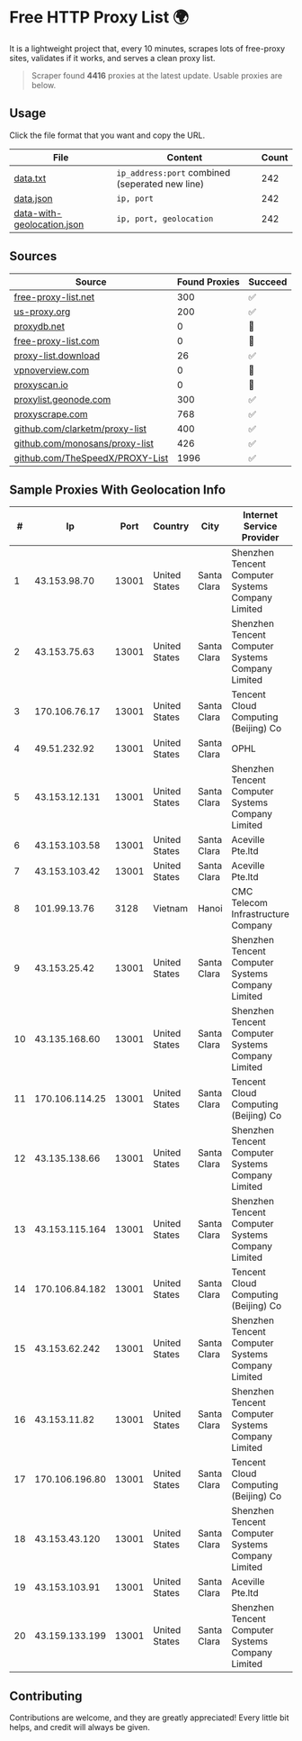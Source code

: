 
# Free HTTP Proxy List 🌍

It is a lightweight project that, every 10 minutes, scrapes lots of free-proxy sites, validates if it works, and serves a clean proxy list.


> Scraper found **4416** proxies at the latest update. Usable proxies are below.

## Usage

Click the file format that you want and copy the URL.


|File|Content|Count|
|----|-------|-----|
|[data.txt](https://raw.githubusercontent.com/themiralay/Proxy-List-World/master/data.txt)|`ip_address:port` combined (seperated new line)|242|
|[data.json](https://raw.githubusercontent.com/themiralay/Proxy-List-World/master/data.json)|`ip, port`|242|
|[data-with-geolocation.json](https://raw.githubusercontent.com/themiralay/Proxy-List-World/master/data-with-geolocation.json)|`ip, port, geolocation`|242|

## Sources

|Source|Found Proxies|Succeed|
|------|-------------|-------|
|[free-proxy-list.net](https://free-proxy-list.net)|300|✅|
|[us-proxy.org](https://www.us-proxy.org)|200|✅|
|[proxydb.net](http://proxydb.net)|0|🚫|
|[free-proxy-list.com](https://free-proxy-list.com/?page=&port=&type%5B%5D=http&type%5B%5D=https&up_time=0&search=Search)|0|🚫|
|[proxy-list.download](https://www.proxy-list.download/HTTP)|26|✅|
|[vpnoverview.com](https://vpnoverview.com/privacy/anonymous-browsing/free-proxy-servers)|0|🚫|
|[proxyscan.io](https://www.proxyscan.io)|0|🚫|
|[proxylist.geonode.com](https://proxylist.geonode.com/api/proxy-list?limit=300&page=1&sort_by=lastChecked&sort_type=desc&protocols=http,https)|300|✅|
|[proxyscrape.com](https://api.proxyscrape.com/v2/?request=displayproxies&protocol=http&timeout=10000&country=all&ssl=all&anonymity=all)|768|✅|
|[github.com/clarketm/proxy-list](https://raw.githubusercontent.com/clarketm/proxy-list/master/proxy-list-raw.txt)|400|✅|
|[github.com/monosans/proxy-list](https://raw.githubusercontent.com/monosans/proxy-list/main/proxies/http.txt)|426|✅|
|[github.com/TheSpeedX/PROXY-List](https://raw.githubusercontent.com/TheSpeedX/PROXY-List/master/http.txt)|1996|✅|


## Sample Proxies With Geolocation Info

|#|Ip|Port|Country|City|Internet Service Provider|
|-|--|----|-------|----|-------------------------|
|1|43.153.98.70|13001|United States|Santa Clara|Shenzhen Tencent Computer Systems Company Limited|
|2|43.153.75.63|13001|United States|Santa Clara|Shenzhen Tencent Computer Systems Company Limited|
|3|170.106.76.17|13001|United States|Santa Clara|Tencent Cloud Computing (Beijing) Co|
|4|49.51.232.92|13001|United States|Santa Clara|OPHL|
|5|43.153.12.131|13001|United States|Santa Clara|Shenzhen Tencent Computer Systems Company Limited|
|6|43.153.103.58|13001|United States|Santa Clara|Aceville Pte.ltd|
|7|43.153.103.42|13001|United States|Santa Clara|Aceville Pte.ltd|
|8|101.99.13.76|3128|Vietnam|Hanoi|CMC Telecom Infrastructure Company|
|9|43.153.25.42|13001|United States|Santa Clara|Shenzhen Tencent Computer Systems Company Limited|
|10|43.135.168.60|13001|United States|Santa Clara|Shenzhen Tencent Computer Systems Company Limited|
|11|170.106.114.25|13001|United States|Santa Clara|Tencent Cloud Computing (Beijing) Co|
|12|43.135.138.66|13001|United States|Santa Clara|Shenzhen Tencent Computer Systems Company Limited|
|13|43.153.115.164|13001|United States|Santa Clara|Shenzhen Tencent Computer Systems Company Limited|
|14|170.106.84.182|13001|United States|Santa Clara|Tencent Cloud Computing (Beijing) Co|
|15|43.153.62.242|13001|United States|Santa Clara|Shenzhen Tencent Computer Systems Company Limited|
|16|43.153.11.82|13001|United States|Santa Clara|Shenzhen Tencent Computer Systems Company Limited|
|17|170.106.196.80|13001|United States|Santa Clara|Tencent Cloud Computing (Beijing) Co|
|18|43.153.43.120|13001|United States|Santa Clara|Shenzhen Tencent Computer Systems Company Limited|
|19|43.153.103.91|13001|United States|Santa Clara|Aceville Pte.ltd|
|20|43.159.133.199|13001|United States|Santa Clara|Shenzhen Tencent Computer Systems Company Limited|



## Contributing

Contributions are welcome, and they are greatly appreciated! Every
little bit helps, and credit will always be given.

